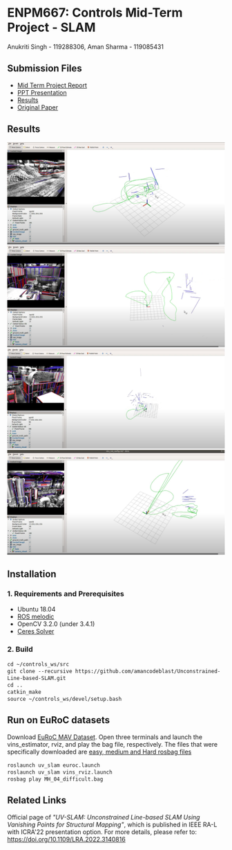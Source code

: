 # ENPM667: Controls Mid-Term Project - SLAM

Anukriti Singh - 119288306, Aman Sharma - 119085431


## Submission Files
* [Mid Term Project Report](https://github.com/amancodeblast/Unconstrained-Line-based-SLAM/blob/master/667_Midterm_UVSLAM.pptx)
* [PPT Presentation](https://github.com/amancodeblast/Unconstrained-Line-based-SLAM/blob/master/667_Midterm_UVSLAM.pptx) 
* [Results](https://github.com/amancodeblast/Unconstrained-Line-based-SLAM/blob/master/667_Midterm_UVSLAM.pptx)
* [Original Paper](https://github.com/amancodeblast/Unconstrained-Line-based-SLAM/blob/master/667_Midterm_UVSLAM.pptx)
## Results 
![Result1](/output/result1.png)
![Result2](/output/result2.png)
![Result3](/output/result3.png)
![Result4](/output/result4.png)

## Installation
### 1. Requirements and Prerequisites
-  Ubuntu 18.04
- [ROS melodic](http://wiki.ros.org/ROS/Installation)
- OpenCV 3.2.0 (under 3.4.1)
- [Ceres Solver](http://ceres-solver.org/)

### 2. Build
```
cd ~/controls_ws/src
git clone --recursive https://github.com/amancodeblast/Unconstrained-Line-based-SLAM.git
cd ..
catkin_make
source ~/controls_ws/devel/setup.bash
```

## Run on EuRoC datasets
Download [EuRoC MAV Dataset](http://projects.asl.ethz.ch/datasets/doku.php?id=kmavvisualinertialdatasets).
Open three terminals and launch the vins_estimator, rviz, and play the bag file, respectively.
The files that were specifically downloaded are [easy, medium and Hard rosbag files](http://robotics.ethz.ch/~asl-datasets/ijrr_euroc_mav_dataset/machine_hall/)

```
roslaunch uv_slam euroc.launch
roslaunch uv_slam vins_rviz.launch
rosbag play MH_04_difficult.bag
```

## Related Links
Official page of *"UV-SLAM: Unconstrained Line-based SLAM Using Vanishing Points for Structural Mapping"*, which is published in IEEE RA-L with ICRA'22 presentation option.
For more details, please refer to: https://doi.org/10.1109/LRA.2022.3140816